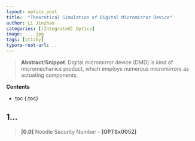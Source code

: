 ```yaml
---
layout: optics_post
title:  "Theoretical Simulation of Digital Micromirror Device"
author: Li Jinzhao
categories: [(Integrated) Optics]
image: ....jpg
tags: [sticky]
typora-root-url: ..
---
```

> **Abstract**/**Snippet**. Digital micromirror device (DMD) is kind of micromechanics product, which employs numerous micromirrors as actuating components, 


**Contents**

* toc
{:toc}

## **1...**





> <span id="jump0">**[0.0]**</span> Noodle Security Number - **[OPTSx0052]**

[^1]: